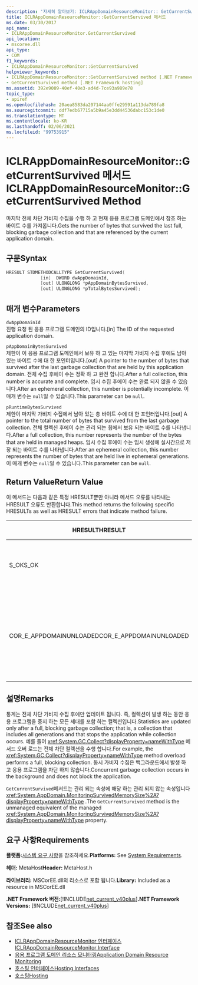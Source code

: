 ```yaml
---
description: '자세히 알아보기: ICLRAppDomainResourceMonitor:: GetCurrentSurvived 메서드'
title: ICLRAppDomainResourceMonitor::GetCurrentSurvived 메서드
ms.date: 03/30/2017
api_name:
- ICLRAppDomainResourceMonitor.GetCurrentSurvived
api_location:
- mscoree.dll
api_type:
- COM
f1_keywords:
- ICLRAppDomainResourceMonitor::GetCurrentSurvived
helpviewer_keywords:
- ICLRAppDomainResourceMonitor::GetCurrentSurvived method [.NET Framework hosting]
- GetCurrentSurvived method [.NET Framework hosting]
ms.assetid: 392e9009-40ef-40e3-ad4d-7ce93a989e78
topic_type:
- apiref
ms.openlocfilehash: 20aea8583da207144aa0ffe29591a113da789fa8
ms.sourcegitcommit: ddf7edb67715a5b9a45e3dd44536dabc153c1de0
ms.translationtype: MT
ms.contentlocale: ko-KR
ms.lasthandoff: 02/06/2021
ms.locfileid: "99753915"
---
```

# <a name="iclrappdomainresourcemonitorgetcurrentsurvived-method"></a><span data-ttu-id="db4cc-103">ICLRAppDomainResourceMonitor::GetCurrentSurvived 메서드</span><span class="sxs-lookup"><span data-stu-id="db4cc-103">ICLRAppDomainResourceMonitor::GetCurrentSurvived Method</span></span>

<span data-ttu-id="db4cc-104">마지막 전체 차단 가비지 수집을 수행 하 고 현재 응용 프로그램 도메인에서 참조 하는 바이트 수를 가져옵니다.</span><span class="sxs-lookup"><span data-stu-id="db4cc-104">Gets the number of bytes that survived the last full, blocking garbage collection and that are referenced by the current application domain.</span></span>  
  
## <a name="syntax"></a><span data-ttu-id="db4cc-105">구문</span><span class="sxs-lookup"><span data-stu-id="db4cc-105">Syntax</span></span>  
  
```cpp  
HRESULT STDMETHODCALLTYPE GetCurrentSurvived(  
             [in]  DWORD dwAppDomainId,  
             [out] ULONGLONG *pAppDomainBytesSurvived,  
             [out] ULONGLONG *pTotalBytesSurvived);  
```  
  
## <a name="parameters"></a><span data-ttu-id="db4cc-106">매개 변수</span><span class="sxs-lookup"><span data-stu-id="db4cc-106">Parameters</span></span>  

 `dwAppDomainId`  
 <span data-ttu-id="db4cc-107">진행 요청 된 응용 프로그램 도메인의 ID입니다.</span><span class="sxs-lookup"><span data-stu-id="db4cc-107">[in] The ID of the requested application domain.</span></span>  
  
 `pAppDomainBytesSurvived`  
 <span data-ttu-id="db4cc-108">제한이 이 응용 프로그램 도메인에서 보유 하 고 있는 마지막 가비지 수집 후에도 남아 있는 바이트 수에 대 한 포인터입니다.</span><span class="sxs-lookup"><span data-stu-id="db4cc-108">[out] A pointer to the number of bytes that survived after the last garbage collection that are held by this application domain.</span></span> <span data-ttu-id="db4cc-109">전체 수집 후에이 수는 정확 하 고 완전 합니다.</span><span class="sxs-lookup"><span data-stu-id="db4cc-109">After a full collection, this number is accurate and complete.</span></span> <span data-ttu-id="db4cc-110">임시 수집 후에이 수는 완료 되지 않을 수 있습니다.</span><span class="sxs-lookup"><span data-stu-id="db4cc-110">After an ephemeral collection, this number is potentially incomplete.</span></span> <span data-ttu-id="db4cc-111">이 매개 변수는 `null`일 수 있습니다.</span><span class="sxs-lookup"><span data-stu-id="db4cc-111">This parameter can be `null`.</span></span>  
  
 `pRuntimeBytesSurvived`  
 <span data-ttu-id="db4cc-112">제한이 마지막 가비지 수집에서 남아 있는 총 바이트 수에 대 한 포인터입니다.</span><span class="sxs-lookup"><span data-stu-id="db4cc-112">[out] A pointer to the total number of bytes that survived from the last garbage collection.</span></span> <span data-ttu-id="db4cc-113">전체 컬렉션 후에이 수는 관리 되는 힙에서 보유 되는 바이트 수를 나타냅니다.</span><span class="sxs-lookup"><span data-stu-id="db4cc-113">After a full collection, this number represents the number of the bytes that are held in managed heaps.</span></span> <span data-ttu-id="db4cc-114">임시 수집 후에이 수는 임시 생성에 실시간으로 저장 되는 바이트 수를 나타냅니다.</span><span class="sxs-lookup"><span data-stu-id="db4cc-114">After an ephemeral collection, this number represents the number of bytes that are held live in ephemeral generations.</span></span> <span data-ttu-id="db4cc-115">이 매개 변수는 `null`일 수 있습니다.</span><span class="sxs-lookup"><span data-stu-id="db4cc-115">This parameter can be `null`.</span></span>  
  
## <a name="return-value"></a><span data-ttu-id="db4cc-116">Return Value</span><span class="sxs-lookup"><span data-stu-id="db4cc-116">Return Value</span></span>  

 <span data-ttu-id="db4cc-117">이 메서드는 다음과 같은 특정 HRESULT뿐만 아니라 메서드 오류를 나타내는 HRESULT 오류도 반환합니다.</span><span class="sxs-lookup"><span data-stu-id="db4cc-117">This method returns the following specific HRESULTs as well as HRESULT errors that indicate method failure.</span></span>  
  
|<span data-ttu-id="db4cc-118">HRESULT</span><span class="sxs-lookup"><span data-stu-id="db4cc-118">HRESULT</span></span>|<span data-ttu-id="db4cc-119">설명</span><span class="sxs-lookup"><span data-stu-id="db4cc-119">Description</span></span>|  
|-------------|-----------------|  
|<span data-ttu-id="db4cc-120">S_OK</span><span class="sxs-lookup"><span data-stu-id="db4cc-120">S_OK</span></span>|<span data-ttu-id="db4cc-121">메서드가 완료되었습니다.</span><span class="sxs-lookup"><span data-stu-id="db4cc-121">The method completed successfully.</span></span>|  
|<span data-ttu-id="db4cc-122">COR_E_APPDOMAINUNLOADED</span><span class="sxs-lookup"><span data-stu-id="db4cc-122">COR_E_APPDOMAINUNLOADED</span></span>|<span data-ttu-id="db4cc-123">응용 프로그램 도메인이 언로드 되었거나 존재 하지 않습니다.</span><span class="sxs-lookup"><span data-stu-id="db4cc-123">The application domain has been unloaded or does not exist.</span></span>|  
  
## <a name="remarks"></a><span data-ttu-id="db4cc-124">설명</span><span class="sxs-lookup"><span data-stu-id="db4cc-124">Remarks</span></span>  

 <span data-ttu-id="db4cc-125">통계는 전체 차단 가비지 수집 후에만 업데이트 됩니다. 즉, 컬렉션이 발생 하는 동안 응용 프로그램을 중지 하는 모든 세대를 포함 하는 컬렉션입니다.</span><span class="sxs-lookup"><span data-stu-id="db4cc-125">Statistics are updated only after a full, blocking garbage collection; that is, a collection that includes all generations and that stops the application while collection occurs.</span></span> <span data-ttu-id="db4cc-126">예를 들어 <xref:System.GC.Collect?displayProperty=nameWithType> 메서드 오버 로드는 전체 차단 컬렉션을 수행 합니다.</span><span class="sxs-lookup"><span data-stu-id="db4cc-126">For example, the <xref:System.GC.Collect?displayProperty=nameWithType> method overload performs a full, blocking collection.</span></span> <span data-ttu-id="db4cc-127">동시 가비지 수집은 백그라운드에서 발생 하 고 응용 프로그램을 차단 하지 않습니다.</span><span class="sxs-lookup"><span data-stu-id="db4cc-127">Concurrent garbage collection occurs in the background and does not block the application.</span></span>  
  
 <span data-ttu-id="db4cc-128">`GetCurrentSurvived`메서드는 관리 되는 속성에 해당 하는 관리 되지 않는 속성입니다 <xref:System.AppDomain.MonitoringSurvivedMemorySize%2A?displayProperty=nameWithType> .</span><span class="sxs-lookup"><span data-stu-id="db4cc-128">The `GetCurrentSurvived` method is the unmanaged equivalent of the managed <xref:System.AppDomain.MonitoringSurvivedMemorySize%2A?displayProperty=nameWithType> property.</span></span>  
  
## <a name="requirements"></a><span data-ttu-id="db4cc-129">요구 사항</span><span class="sxs-lookup"><span data-stu-id="db4cc-129">Requirements</span></span>  

 <span data-ttu-id="db4cc-130">**플랫폼:**[시스템 요구 사항](../../get-started/system-requirements.md)을 참조하세요.</span><span class="sxs-lookup"><span data-stu-id="db4cc-130">**Platforms:** See [System Requirements](../../get-started/system-requirements.md).</span></span>  
  
 <span data-ttu-id="db4cc-131">**헤더:** MetaHost</span><span class="sxs-lookup"><span data-stu-id="db4cc-131">**Header:** MetaHost.h</span></span>  
  
 <span data-ttu-id="db4cc-132">**라이브러리:** MSCorEE.dll의 리소스로 포함 됩니다.</span><span class="sxs-lookup"><span data-stu-id="db4cc-132">**Library:** Included as a resource in MSCorEE.dll</span></span>  
  
 <span data-ttu-id="db4cc-133">**.NET Framework 버전:**[!INCLUDE[net_current_v40plus](../../../../includes/net-current-v40plus-md.md)]</span><span class="sxs-lookup"><span data-stu-id="db4cc-133">**.NET Framework Versions:** [!INCLUDE[net_current_v40plus](../../../../includes/net-current-v40plus-md.md)]</span></span>  
  
## <a name="see-also"></a><span data-ttu-id="db4cc-134">참조</span><span class="sxs-lookup"><span data-stu-id="db4cc-134">See also</span></span>

- [<span data-ttu-id="db4cc-135">ICLRAppDomainResourceMonitor 인터페이스</span><span class="sxs-lookup"><span data-stu-id="db4cc-135">ICLRAppDomainResourceMonitor Interface</span></span>](iclrappdomainresourcemonitor-interface.md)
- [<span data-ttu-id="db4cc-136">응용 프로그램 도메인 리소스 모니터링</span><span class="sxs-lookup"><span data-stu-id="db4cc-136">Application Domain Resource Monitoring</span></span>](../../../standard/garbage-collection/app-domain-resource-monitoring.md)
- [<span data-ttu-id="db4cc-137">호스팅 인터페이스</span><span class="sxs-lookup"><span data-stu-id="db4cc-137">Hosting Interfaces</span></span>](hosting-interfaces.md)
- [<span data-ttu-id="db4cc-138">호스팅</span><span class="sxs-lookup"><span data-stu-id="db4cc-138">Hosting</span></span>](index.md)
